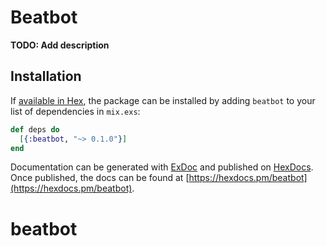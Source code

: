 # Beatbot

**TODO: Add description**

## Installation

If [available in Hex](https://hex.pm/docs/publish), the package can be installed
by adding `beatbot` to your list of dependencies in `mix.exs`:

```elixir
def deps do
  [{:beatbot, "~> 0.1.0"}]
end
```

Documentation can be generated with [ExDoc](https://github.com/elixir-lang/ex_doc)
and published on [HexDocs](https://hexdocs.pm). Once published, the docs can
be found at [https://hexdocs.pm/beatbot](https://hexdocs.pm/beatbot).

# beatbot
